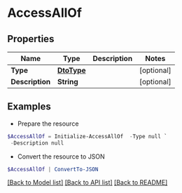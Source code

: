 # AccessAllOf
## Properties

Name | Type | Description | Notes
------------ | ------------- | ------------- | -------------
**Type** | [**DtoType**](DtoType.md) |  | [optional] 
**Description** | **String** |  | [optional] 

## Examples

- Prepare the resource
```powershell
$AccessAllOf = Initialize-AccessAllOf  -Type null `
 -Description null
```

- Convert the resource to JSON
```powershell
$AccessAllOf | ConvertTo-JSON
```

[[Back to Model list]](../README.md#documentation-for-models) [[Back to API list]](../README.md#documentation-for-api-endpoints) [[Back to README]](../README.md)

